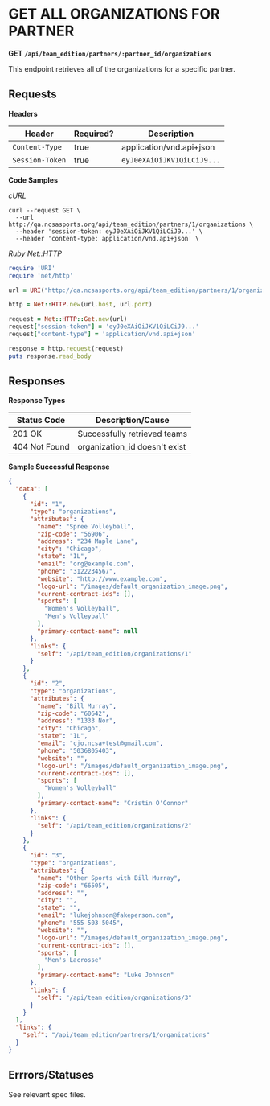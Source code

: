 # GET ALL ORGANIZATIONS FOR PARTNER

**GET `/api/team_edition/partners/:partner_id/organizations`**

This endpoint retrieves all of the organizations for a specific partner.

## Requests

**Headers**

| Header          | Required? | Description                |
|-----------------|-----------|----------------------------|
| `Content-Type`  | true      | application/vnd.api+json   |
| `Session-Token` | true      | `eyJ0eXAiOiJKV1QiLCiJ9...` |

**Code Samples**

_cURL_

```shell
curl --request GET \
  --url http://qa.ncsasports.org/api/team_edition/partners/1/organizations \
  --header 'session-token: eyJ0eXAiOiJKV1QiLCiJ9...' \
  --header 'content-type: application/vnd.api+json' \
```

_Ruby Net::HTTP_

```ruby
require 'URI'
require 'net/http'

url = URI("http://qa.ncsasports.org/api/team_edition/partners/1/organizations")

http = Net::HTTP.new(url.host, url.port)

request = Net::HTTP::Get.new(url)
request["session-token"] = 'eyJ0eXAiOiJKV1QiLCiJ9...'
request["content-type"] = 'application/vnd.api+json'

response = http.request(request)
puts response.read_body
```




## Responses

**Response Types**

| Status Code                    | Description/Cause                 |
|--------------------------------|-----------------------------------|
| 201 OK                         | Successfully retrieved teams      |
| 404 Not Found                  | organization_id doesn't exist     |



**Sample Successful Response**

```json
{
  "data": [
    {
      "id": "1",
      "type": "organizations",
      "attributes": {
        "name": "Spree Volleyball",
        "zip-code": "56906",
        "address": "234 Maple Lane",
        "city": "Chicago",
        "state": "IL",
        "email": "org@example.com",
        "phone": "3122234567",
        "website": "http://www.example.com",
        "logo-url": "/images/default_organization_image.png",
        "current-contract-ids": [],
        "sports": [
          "Women's Volleyball",
          "Men's Volleyball"
        ],
        "primary-contact-name": null
      },
      "links": {
        "self": "/api/team_edition/organizations/1"
      }
    },
    {
      "id": "2",
      "type": "organizations",
      "attributes": {
        "name": "Bill Murray",
        "zip-code": "60642",
        "address": "1333 Nor",
        "city": "Chicago",
        "state": "IL",
        "email": "cjo.ncsa+test@gmail.com",
        "phone": "5036805403",
        "website": "",
        "logo-url": "/images/default_organization_image.png",
        "current-contract-ids": [],
        "sports": [
          "Women's Volleyball"
        ],
        "primary-contact-name": "Cristin O'Connor"
      },
      "links": {
        "self": "/api/team_edition/organizations/2"
      }
    },
    {
      "id": "3",
      "type": "organizations",
      "attributes": {
        "name": "Other Sports with Bill Murray",
        "zip-code": "66505",
        "address": "",
        "city": "",
        "state": "",
        "email": "lukejohnson@fakeperson.com",
        "phone": "555-503-5045",
        "website": "",
        "logo-url": "/images/default_organization_image.png",
        "current-contract-ids": [],
        "sports": [
          "Men's Lacrosse"
        ],
        "primary-contact-name": "Luke Johnson"
      },
      "links": {
        "self": "/api/team_edition/organizations/3"
      }
    }
  ],
  "links": {
    "self": "/api/team_edition/partners/1/organizations"
  }
}
```


## Errrors/Statuses

See relevant spec files.
